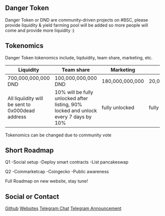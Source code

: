 ## Danger Token

Danger Token or DND are community-driven projects on #BSC, please provide liquidity & yield farming pool will be added so more people will come and provide more liquidity :)

## Tokenomics

Danger Token tokenomics include, liqduidity, team share, marketing, etc.

Liquidity | Team share | Marketing | Bounty
------------ | ------------- |  ------------- |  ------------- 
700,000,000,000 DND | 100,000,000,000 DND | 180,000,000,000 | 20,000,000,000
All liquiidity will be sent to 0x000dead address | 10% will be fully unlocked after listing, 90% locked and unlock every 7 days by 10% | fully unlocked | fully unlocked


Tokenomics can be changed due to community vote

## Short Roadmap

Q1 -Social setup
   -Deploy smart contracts
   -List pancakeswap
   
Q2 -Coinmarketcap
   -Coingecko
   -Public awareness

Full Roadmap on new website, stay tune!

## Social or Contact

[Github](https://github.com/dangertoken)
[Websites](https://dangertoken.github.io)
[Telegram Chat](https://t.me/dangertoken)
[Telegram Announcement](https://t.me/dangerannounce)
